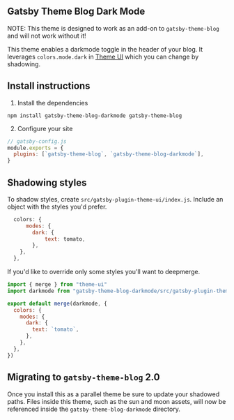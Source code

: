 ## Gatsby Theme Blog Dark Mode

NOTE: This theme is designed to work as an add-on to `gatsby-theme-blog` and will not work without it!

This theme enables a darkmode toggle in the header of your blog. It leverages `colors.mode.dark` in [Theme UI](https://theme-ui.com/) which you can change by shadowing.

## Install instructions

1. Install the dependencies

```shell
npm install gatsby-theme-blog-darkmode gatsby-theme-blog
```

2. Configure your site

```javascript
// gatsby-config.js
module.exports = {
  plugins: [`gatsby-theme-blog`, `gatsby-theme-blog-darkmode`],
}
```

## Shadowing styles

To shadow styles, create `src/gatsby-plugin-theme-ui/index.js`. Include an object with the styles you'd prefer.

```javascript
  colors: {
      modes: {
        dark: {
            text: tomato,
        },
    },
  },
```

If you'd like to override only some styles you'll want to deepmerge.

```javascript
import { merge } from "theme-ui"
import darkmode from "gatsby-theme-blog-darkmode/src/gatsby-plugin-theme-ui"

export default merge(darkmode, {
  colors: {
    modes: {
      dark: {
        text: `tomato`,
      },
    },
  },
})
```

## Migrating to `gatsby-theme-blog` 2.0

Once you install this as a parallel theme be sure to update your shadowed paths. Files inside this theme, such as the sun and moon assets, will now be referenced inside the `gatsby-theme-blog-darkmode` directory.
